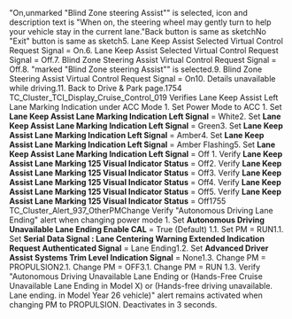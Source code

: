 "On,unmarked "Blind Zone steering Assist"" is selected, icon and description text is "When on, the steering wheel may gently turn to help your vehicle stay in the current lane."Back button is same as sketchNo "Exit" button is same as sketch5. Lane Keep Assist Selected Virtual Control Request Signal = On.6. Lane Keep Assist Selected Virtual Control Request Signal = Off.7. Blind Zone Steering Assist Virtual Control Request Signal = Off.8. "marked "Blind Zone steering Assist"" is selected.9. Blind Zone Steering Assist Virtual Control Request Signal = On10. Details unavailable while driving.11. Back to Drive & Park page.1754 TC_Cluster_TCI_Display_Cruise_Control_019 Verifies Lane Keep Assist Left Lane Marking Indication under ACC Mode 1. Set Power Mode to ACC 1. Set **Lane Keep Assist Lane Marking Indication Left Signal** = White2. Set **Lane Keep Assist Lane Marking Indication Left Signal** = Green3. Set **Lane Keep Assist Lane Marking Indication Left Signal** = Amber4. Set **Lane Keep Assist Lane Marking Indication Left Signal** = Amber Flashing5. Set **Lane Keep Assist Lane Marking Indication Left Signal** = Off 1. Verify **Lane Keep Assist Lane Marking 125 Visual Indicator Status** = Off2. Verify **Lane Keep Assist Lane Marking 125 Visual Indicator Status** = Off3. Verify **Lane Keep Assist Lane Marking 125 Visual Indicator Status** = Off4. Verify **Lane Keep Assist Lane Marking 125 Visual Indicator Status** = Off5. Verify **Lane Keep Assist Lane Marking 125 Visual Indicator Status** = Off1755 TC_Cluster_Alert_937_OtherPMChange Verify "Autonomous Driving Lane Ending" alert when changing power mode 1. Set **Autonomous Driving Unavailable Lane Ending Enable CAL** = True (Default) 1.1. Set PM = RUN1.1. Set **Serial Data Signal : Lane Centering Warning Extended Indication Request Authenticated Signal** = Lane Ending1.2. Set **Advanced Driver Assist Systems Trim Level Indication Signal** = None1.3. Change PM = PROPULSION2.1. Change PM = OFF3.1. Change PM = RUN 1.3. Verify "Autonomous Driving Unavailable Lane Ending or (Hands-Free Cruise Unavailable Lane Ending in Model X) or (Hands-free driving unavailable. Lane ending. in Model Year 26 vehicle)" alert remains activated when changing PM to PROPULSION. Deactivates in 3 seconds.